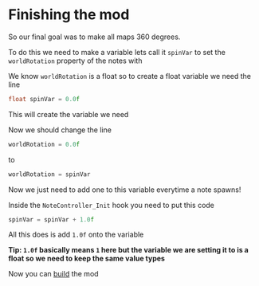 # Finishing the mod

So our final goal was to make all maps 360 degrees.

To do this we need to make a variable lets call it `spinVar` to set the `worldRotation` property of the notes with

We know `worldRotation` is a float so to create a float variable we need the line

```cpp
float spinVar = 0.0f
```

This will create the variable we need

Now we should change the line

```cpp
worldRotation = 0.0f
```
to
```cpp
worldRotation = spinVar
```

Now we just need to add one to this variable everytime a note spawns!

Inside the `NoteController_Init` hook you need to put this code

```cpp
spinVar = spinVar + 1.0f
```

All this does is add `1.0f` onto the variable 

**Tip: `1.0f` basically means `1` here but the variable we are setting it to is a float so we need to keep the same value types**

Now you can [build](../building) the mod
